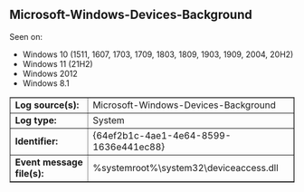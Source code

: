 ## Microsoft-Windows-Devices-Background

Seen on:
* Windows 10 (1511, 1607, 1703, 1709, 1803, 1809, 1903, 1909, 2004, 20H2)
* Windows 11 (21H2)
* Windows 2012
* Windows 8.1

<table border="1" class="docutils">
  <tbody>
    <tr>
      <td><b>Log source(s):</b></td>
      <td>Microsoft-Windows-Devices-Background</td>
    </tr>
    <tr>
      <td><b>Log type:</b></td>
      <td>System</td>
    </tr>
    <tr>
      <td><b>Identifier:</b></td>
      <td>{64ef2b1c-4ae1-4e64-8599-1636e441ec88}</td>
    </tr>
    <tr>
      <td><b>Event message file(s):</b></td>
      <td>%systemroot%\system32\deviceaccess.dll</td>
    </tr>
  </tbody>
</table>

&nbsp;

